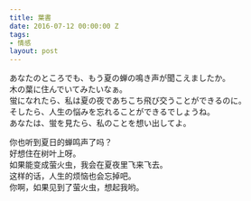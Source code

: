```yaml
---
title: 葉書
date: 2016-07-12 00:00:00 Z
tags:
- 情感
layout: post
---
```


あなたのところでも、もう夏の蝉の鳴き声が聞こえましたか。  
木の葉に住んでいてみたいなぁ。  
蛍になれたら、私は夏の夜であちこち飛び交うことができるのに。  
そしたら、人生の悩みを忘れることができるでしょうね。  
あなたは、蛍を見たら、私のことを想い出してよ。

你也听到夏日的蝉鸣声了吗？  
好想住在树叶上呀。  
如果能变成萤火虫，我会在夏夜里飞来飞去。  
这样的话，人生的烦恼也会忘掉吧。  
你啊，如果见到了萤火虫，想起我哟。  
